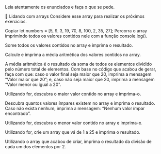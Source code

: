 Leia atentamente os enunciados e faça o que se pede.

🚀 Lidando com arrays
Considere esse array para realizar os próximos exercícios.

Copiar
let numbers = [5, 9, 3, 19, 70, 8, 100, 2, 35, 27];
Percorra o array imprimindo todos os valores contidos nele com a função console.log().

Some todos os valores contidos no array e imprima o resultado.

Calcule e imprima a média aritmética dos valores contidos no array.

A média aritmética é o resultado da soma de todos os elementos dividido pelo número total de elementos.
Com base no código que acabou de gerar, faça com que: caso o valor final seja maior que 20, imprima a mensagem “Valor maior que 20”; e, caso não seja maior que 20, imprima a mensagem “Valor menor ou igual a 20”.

Utilizando for, descubra o maior valor contido no array e imprima-o.

Descubra quantos valores ímpares existem no array e imprima o resultado. Caso não exista nenhum, imprima a mensagem: “Nenhum valor ímpar encontrado”.

Utilizando for, descubra o menor valor contido no array e imprima-o.

Utilizando for, crie um array que vá de 1 a 25 e imprima o resultado.

Utilizando o array que acabou de criar, imprima o resultado da divisão de cada um dos elementos por 2.
